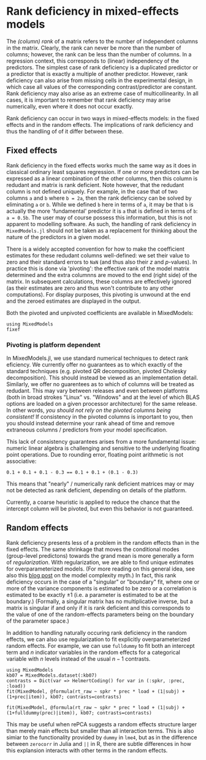 # Rank deficiency in mixed-effects models

The *(column) rank* of a matrix refers to the number of independent columns in the matrix.
Clearly, the rank can never be more than the number of columns; however, the rank can be less than the number of columns.
In a regression context, this corresponds to (linear) independency of the predictors.
The simplest case of rank deficiency is a duplicated predictor or a predictor that is exactly a multiple of another predictor.
However, rank deficiency can also arise from missing cells in the experimental design, in which case all values of the corresponding contrast/predictor are constant.
Rank deficiency may also arise as an extreme case of multicollinearity.
In all cases, it is important to remember that rank deficiency may arise numerically, even where it does not occur exactly.

Rank deficiency can occur in two ways in mixed-effects models: in the fixed effects and in the random effects.
The implications of rank deficiency and thus the handling of of it differ between these.

## Fixed effects

Rank deficiency in the fixed effects works much the same way as it does in classical ordinary least squares regression.
If one or more predictors can be expressed as a linear combination of the other columns, then this column is redudant and matrix is rank deficient.
Note however, that the redudant column is not defined uniquely.
For example, in the case that of two columns `a` and `b` where `b = 2a`, then the rank deficiency can be solved by eliminating `a` or `b`.
While we defined `b` here in terms of `a`, it may be that `b` is actually the more 'fundamental' predictor it is `a` that is defined in terms of `b`: `a = 0.5b`.
The user may of course possess this information, but this is not apparent to modelling software.
As such, the handling of rank deficiency in `MixedModels.jl` should not be taken as a replacement for thinking about the nature of the predictors in a given model.

There is a widely accepted convention for how to make the coefficient estimates for these redudant columns well-defined: we set their value to zero and their standard errors to `NaN` (and thus also their $z$ and $p$-values).
In practice this is done via 'pivoting': the effective rank of the model matrix determined and the extra columnns are moved to the end (right side) of the matrix.
In subsequent calculations, these columns are effectively ignored (as their estimates are zero and thus won't contribute to any other computations).
For display purposes, this pivoting is unwound at the end and the zeroed estimates are displayed in the output.

Both the pivoted and unpivoted coefficients are available in MixedModels:

```@docs
using MixedModels
fixef
```

### Pivoting is platform dependent
In MixedModels.jl, we use standard numerical techniques to detect rank eficiency.
We currently offer no guarantees as to which exactly of the standard techniques (e.g. pivoted QR decomposition, pivoted Cholesky decomposition).
This should instead be viewed as an implementation detail.
Similarly, we offer no guarentees as to which of columns will be treated as redudant.
This may vary between releases and even between platforms (both in broad strokes "Linux" vs. "Windows" and at the level of which BLAS options are loaded on a given processor architecture) for the same release.
In other words, *you should not rely on the pivoted columns being consistent!*
If consistency in the pivoted columns is important to you, then you should instead determine your rank ahead of time and remove extraneous columns / predictors from your model specification.

This lack of consistency guarantees arises from a more fundamental issue: numeric linear algebra is challenging and sensitive to the underlying floating point operations.
Due to rounding error, floating point arithmetic is not associative:

```@example
0.1 + 0.1 + 0.1 - 0.3 == 0.1 + 0.1 + (0.1 - 0.3)
```

This means that "nearly" / numerically rank deficient matrices may or may not be detected as rank deficient, depending on details of the platform.

Currently, a coarse heuristic is applied to reduce the chance that the intercept column will be pivoted, but even this behavior is not guaranteed.

## Random effects

Rank deficiency presents less of a problem in the random effects than in the fixed effects.
The same shrinkage that moves the conditional modes (group-level predictons) towards the grand mean is more generally a form of *regularization*.
With regularization, we are able to find unique estimates for overparameterized models.
(For more reading on this general idea, see also this [blog post](https://jakevdp.github.io/blog/2015/07/06/model-complexity-myth/) on the model complexity myth.)
In fact, this rank deficiency occurs in the case of a "singular" or "boundary" fit, where one or more of the variance components is estimated to be zero or a correlation is estimated to be exactly ±1 (i.e. a parameter is estimated to be at the boundary.)
(Formally, a singular matrix has no multiplicative inverse, but a matrix is singular if and only if it is rank deficient and this corresponds to the value of one of the random-effects parameters being on the boundary of the parameter space.)

In addition to handling naturally occuring rank deficiency in the random effects, we can also use regularization to fit explicitly overparameterized random effects.
For example, we can use `fulldummy` to fit both an intercept term and $n$ indicator variables in the random effects for a categorical variable with $n$ levels instead of the usual $n-1$ contrasts.

```@example Main
using MixedModels
kb07 = MixedModels.dataset(:kb07)
contrasts = Dict(var => HelmertCoding() for var in (:spkr, :prec, :load))
fit(MixedModel, @formula(rt_raw ~ spkr * prec * load + (1|subj) + (1+prec|item)), kb07; contrasts=contrasts)
```

```@example Main
fit(MixedModel, @formula(rt_raw ~ spkr * prec * load + (1|subj) + (1+fulldummy(prec)|item)), kb07; contrasts=contrasts)
```

This may be useful when rePCA suggests a random effects structure larger than merely main effects but smaller than all interaction terms.
This is also simiar to the functionality provided by `dummy` in `lme4`, but as in the difference between `zerocorr` in Julia and `||` in R, there are subtle differences in how this explansion interacts with other terms in the random effects.